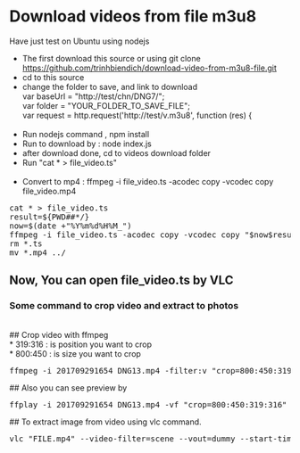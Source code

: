 # Download videos from file m3u8

Have just test on Ubuntu using nodejs <br>

* The first download this source or using git clone https://github.com/trinhbiendich/download-video-from-m3u8-file.git <br>
* cd to this source <br>
* change the folder to save, and link to download <br>
var baseUrl = "http://test/chn/DNG7/"; <br>
var folder = "YOUR_FOLDER_TO_SAVE_FILE"; <br>
var request = http.request('http://test/v.m3u8', function (res) { <br> <br>
* Run nodejs command , npm install <br>
* Run to download by : node index.js <br>
* after download done, cd to videos download folder <br>
* Run "cat * > file_video.ts" <br> <br>
* Convert to mp4 : ffmpeg -i file_video.ts -acodec copy -vcodec copy file_video.mp4
<pre>
cat * > file_video.ts
result=${PWD##*/}
now=$(date +"%Y%m%d%H%M_")
ffmpeg -i file_video.ts -acodec copy -vcodec copy "$now$result.mp4"
rm *.ts
mv *.mp4 ../
</pre>
## Now, You can open file_video.ts by VLC
### Some command to crop video and extract to photos
<br>
## Crop video with ffmpeg <br>
* 319:316 : is position you want to crop <br>
* 800:450 : is size you want to crop <br>
<pre>
ffmpeg -i 201709291654_DNG13.mp4 -filter:v "crop=800:450:319:316" 201709291654_DNG13_out.mp4
</pre>
## Also you can see preview by <br>
<pre>
ffplay -i 201709291654_DNG13.mp4 -vf "crop=800:450:319:316"
</pre>
## To extract image from video using vlc command. <br>
<pre>
vlc "FILE.mp4" --video-filter=scene --vout=dummy --start-time=0 --stop-time=960 --scene-ratio=10 --scene-path="WHERE_IS_YOU_WANT_TO_SAVE" vlc://quit
<pre>
